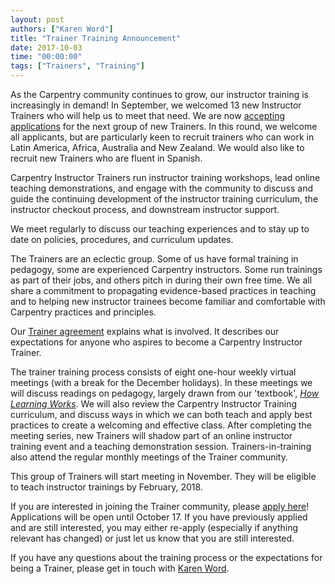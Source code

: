 ```yaml
---
layout: post
authors: ["Karen Word"]
title: "Trainer Training Announcement"
date: 2017-10-03
time: "00:00:00"
tags: ["Trainers", "Training"] 
---
```


As the Carpentry community continues to grow, our instructor training is increasingly in demand! In September,
we welcomed 13 new Instructor Trainers who will help us to meet that need. We 
are now [accepting applications](https://docs.google.com/forms/d/e/1FAIpQLSe5rbZDqNdLIuIEw9wNrXWsGexKaSS7vwkc0HaxdBGh5M7ZPQ/viewform) 
for the next group of new Trainers. In this round, we welcome all applicants, but are particularly 
keen to recruit trainers who can work in Latin America, Africa, Australia and New Zealand. We would also like to recruit new
Trainers who are fluent in Spanish.
 
Carpentry Instructor Trainers run instructor training workshops, lead online teaching demonstrations, 
and engage with the community to discuss and guide the continuing development of the instructor training curriculum, 
the instructor checkout process, and downstream instructor support. 

We meet regularly to discuss our teaching 
experiences and to stay up to date on policies, procedures, and curriculum updates.

The Trainers are an eclectic group. Some of us have formal training in pedagogy, 
some are experienced Carpentry instructors. Some run trainings as part of their jobs, and others 
pitch in during their own free time. We all share a commitment to propagating evidence-based practices in 
teaching and to helping new instructor trainees become familiar and comfortable with Carpentry practices and principles.
 
Our [Trainer agreement](https://github.com/carpentries/policies/blob/master/trainer-agreement.md) explains what is involved. 
It describes our expectations for anyone who 
 aspires to become a Carpentry Instructor Trainer.
 
The trainer training process consists of eight one-hour weekly virtual meetings (with a break for the December holidays). 
In these meetings we will discuss readings on pedagogy, largely drawn from our 'textbook', [*How Learning Works*](https://www.amazon.com/How-Learning-Works-Research-Based-Principles/dp/0470484101). 
We will also review the Carpentry Instructor Training curriculum, and discuss ways in which we can both teach and apply 
best practices to create a welcoming and effective class. After completing the meeting series, new Trainers will shadow 
part of an online instructor training event and a teaching demonstration session. Trainers-in-training also attend 
the regular monthly meetings of the Trainer community. 
 
This group of Trainers will start meeting in November. They will be eligible to teach instructor trainings by February, 2018.
 
If you are interested in joining the Trainer community, please [apply here](https://docs.google.com/forms/d/e/1FAIpQLSe5rbZDqNdLIuIEw9wNrXWsGexKaSS7vwkc0HaxdBGh5M7ZPQ/viewform)! Applications will be open 
until October 17. If you have previously applied and are still interested, you may either re-apply (especially 
if anything relevant has changed) or just let us know that you are still interested. 
 
If you have any questions about the training process or the expectations for being a Trainer, please get in 
touch with [Karen Word](mailto:krword@carpentries.org).
